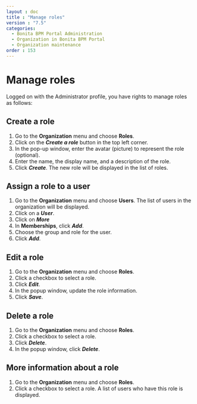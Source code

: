 ```yaml
---
layout : doc
title : "Manage roles"
version : "7.5"
categories:
  - Bonita BPM Portal Administration
  - Organization in Bonita BPM Portal
  - Organization maintenance
order : 153
---
```

# Manage roles

Logged on with the Administrator profile, you have rights to manage roles as follows:

## Create a role

1. Go to the **Organization** menu and choose **Roles**.
2. Click on the _**Create a role**_ button in the top left corner.
3. In the pop-up window, enter the avatar (picture) to represent the role (optional).
4. Enter the name, the display name, and a description of the role.
5. Click _**Create**_. The new role will be displayed in the list of roles.

## Assign a role to a user

1. Go to the **Organization** menu and choose **Users**. The list of users in the organization will be displayed.
2. Click on a _**User**_.
3. Click on _**More**_
4. In **Memberships**, click _**Add**_.
5. Choose the group and role for the user.
6. Click _**Add**_.

## Edit a role

1. Go to the **Organization** menu and choose **Roles**.
2. Click a checkbox to select a role.
3. Click _**Edit**_.
4. In the popup window, update the role information.
5. Click _**Save**_.

## Delete a role

1. Go to the **Organization** menu and choose **Roles**.
2. Click a checkbox to select a role.
3. Click _**Delete**_.
4. In the popup window, click _**Delete**_.

## More information about a role

1. Go to the **Organization** menu and choose **Roles**.
2. Click a checkbox to select a role. A list of users who have this role is displayed.
